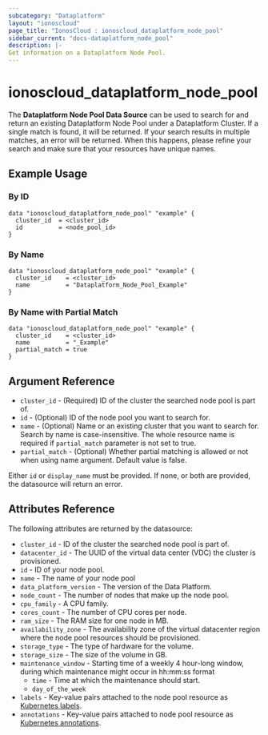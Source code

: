 ```yaml
---
subcategory: "Dataplatform"
layout: "ionoscloud"
page_title: "IonosCloud : ionoscloud_dataplatform_node_pool"
sidebar_current: "docs-dataplatform_node_pool"
description: |-
Get information on a Dataplatform Node Pool.
---
```


# ionoscloud\_dataplatform_node_pool

The **Dataplatform Node Pool Data Source** can be used to search for and return an existing Dataplatform Node Pool under a Dataplatform Cluster.
If a single match is found, it will be returned. If your search results in multiple matches, an error will be returned.
When this happens, please refine your search and make sure that your resources have unique names.

## Example Usage

### By ID
```hcl
data "ionoscloud_dataplatform_node_pool" "example" {
  cluster_id  = <cluster_id>
  id	      = <node_pool_id>
}
```

### By Name

```hcl
data "ionoscloud_dataplatform_node_pool" "example" {
  cluster_id    = <cluster_id>
  name      	= "Dataplatform_Node_Pool_Example"
}
```

### By Name with Partial Match

```hcl
data "ionoscloud_dataplatform_node_pool" "example" {
  cluster_id    = <cluster_id>
  name      	= "_Example"
  partial_match = true
}
```

## Argument Reference

* `cluster_id` - (Required) ID of the cluster the searched node pool is part of.
* `id` - (Optional) ID of the node pool you want to search for.
* `name` - (Optional) Name or an existing cluster that you want to search for. Search by name is case-insensitive. The whole resource name is required if `partial_match` parameter is not set to true.
* `partial_match` - (Optional) Whether partial matching is allowed or not when using name argument. Default value is false.

Either `id` or `display_name` must be provided. If none, or both are provided, the datasource will return an error.

## Attributes Reference

The following attributes are returned by the datasource:

* `cluster_id` - ID of the cluster the searched node pool is part of.
* `datacenter_id` - The UUID of the virtual data center (VDC) the cluster is provisioned.
* `id` - ID of your node pool.
* `name` - The name of your node pool
* `data_platform_version` - The version of the Data Platform.
* `node_count` - The number of nodes that make up the node pool.
* `cpu_family` - A CPU family.
* `cores_count` - The number of CPU cores per node. 
* `ram_size` - The RAM size for one node in MB. 
* `availability_zone` - The availability zone of the virtual datacenter region where the node pool resources should be provisioned. 
* `storage_type` - The type of hardware for the volume. 
* `storage_size` - The size of the volume in GB. 
* `maintenance_window` - Starting time of a weekly 4 hour-long window, during which maintenance might occur in hh:mm:ss format
  * `time` - Time at which the maintenance should start. 
  * `day_of_the_week` 
* `labels` - Key-value pairs attached to the node pool resource as [Kubernetes labels](https://kubernetes.io/docs/concepts/overview/working-with-objects/labels/).
* `annotations` - Key-value pairs attached to node pool resource as [Kubernetes annotations](https://kubernetes.io/docs/concepts/overview/working-with-objects/annotations/).

